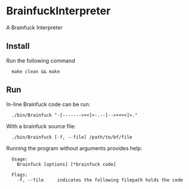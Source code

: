 # BrainfuckInterpreter
A Brainfuck Interpreter

## Install

Run the following command

```
  make clean && make
```

## Run

In-line Brainfuck code can be run:

```
  ./bin/Brainfuck "-[------->+<]>-.--[-->+++<]>."
```

With a brainfuck source file:

```
  ./bin/Brainfuck [-f, --file] /path/to/bf/file
```

Running the program without arguments provides help:

```
  Usage:
    Brainfuck [options] [*brainfuck code]

  Flags:
    -f, --file     indicates the following filepath holds the code
```